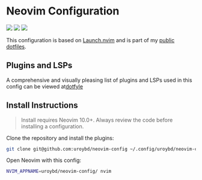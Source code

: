 # Neovim Configuration

<a href="https://dotfyle.com/uroybd/neovim-config"><img src="https://dotfyle.com/uroybd/neovim-config/badges/plugins?style=flat" /></a>
<a href="https://dotfyle.com/uroybd/neovim-config"><img src="https://dotfyle.com/uroybd/neovim-config/badges/leaderkey?style=flat" /></a>
<a href="https://dotfyle.com/uroybd/neovim-config"><img src="https://dotfyle.com/uroybd/neovim-config/badges/plugin-manager?style=flat" /></a>

This configuration is based on [Launch.nvim](https://github.com/LunarVim/Launch.nvim) and is part of my [public dotfiles](https://github.com/uroybd/dots).

## Plugins and LSPs

A comprehensive and visually pleasing list of plugins and LSPs used in this config can be viewed at[dotfyle](https://dotfyle.com/uroybd/neovim-config)

## Install Instructions

 > Install requires Neovim 10.0+. Always review the code before installing a configuration.

Clone the repository and install the plugins:

```sh
git clone git@github.com:uroybd/neovim-config ~/.config/uroybd/neovim-config
```

Open Neovim with this config:

```sh
NVIM_APPNAME=uroybd/neovim-config/ nvim
```
